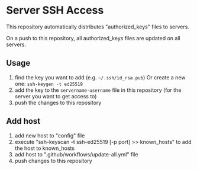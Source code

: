 # Server SSH Access

This repository automatically distributes "authorized_keys" files to servers.

On a push to this repository, all authorized_keys files are updated on all servers.

## Usage

1. find the key you want to add (e.g. `~/.ssh/id_rsa.pub`)
   Or create a new one: `ssh-keygen -t ed25519`
2. add the key to the `servername-username` file in this repository (for the server you want to get access to)
3. push the changes to this repository

## Add host

1. add new host to "config" file
2. execute "ssh-keyscan -t ssh-ed25519 [-p port] <hostip or hostname> >> known_hosts" to add the host to known_hosts
3. add host to ".github/workflows/update-all.yml" file
4. push changes to this repository
